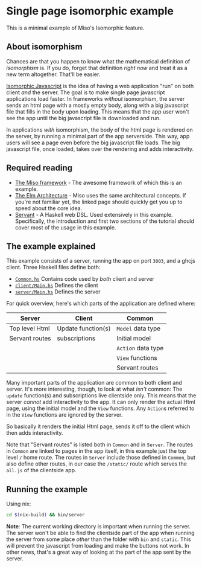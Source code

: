 # Single page isomorphic example
This is a minimal example of Miso's Isomorphic feature.

## About isomorphism
Chances are that you happen to know what the mathematical definition of *isomorphism* is. If you do, forget that definition *right now* and treat it as a new term altogether. That'll be easier.

[Isomorphic Javascript](https://en.wikipedia.org/wiki/Isomorphic_JavaScript) is the idea of having a web application "run" on both client *and* the server. The goal is to make single page javascript applications load faster. In frameworks *without* isomorphism, the server sends an html page with a mostly empty body, along with a big javascript file that fills in the body upon loading. This means that the app user won't see the app until the big javascript file is downloaded and run.

In applications *with* isomorphism, the body of the html page is rendered on the server, by running a minimal part of the app serverside. This way, app users will see a page even before the big javascript file loads. The big javascript file, once loaded, takes over the rendering and adds interactivity.

## Required reading

- [The Miso framework](https://haskell-miso.org/) - The awesome framework of which this is an example.
- [The Elm Architecture](https://guide.elm-lang.org/architecture/) - Miso uses the same architectural concepts. If you're not familiar yet, the linked page should quickly get you up to speed about the core idea.
- [Servant](http://haskell-servant.readthedocs.io/en/stable/) - A Haskell web DSL. Used extensively in this example. Specifically, the introduction and first two sections of the tutorial should cover most of the usage in this example.

## The example explained
This example consists of a server, running the app on port `3003`, and a ghcjs client. Three Haskell files define both:

- [`Common.hs`](shared/Common.hs) Contains code used by *both* client and server
- [`client/Main.hs`](client/Main.hs) Defines the client
- [`server/Main.hs`](server/Main.hs) Defines the server

For quick overview, here's which parts of the application are defined where:

| Server         | Client             | Common             |
| -------------  | -------------      | -------------      |
| Top level Html | Update function(s) | `Model` data type  |
| Servant routes | subscriptions      | Initial model      |
|                |                    | `Action` data type |
|                |                    | `View` functions   |
|                |                    | Servant routes     |

Many important parts of the application are common to both client and server. It's more interesting, though, to look at what *isn't* common: The `update` function(s) and subscriptions live clientside only. This means that the server *cannot* add interactivity to the app. It can only render the actual Html page, using the initial model and the `View` functions. Any `Action`s referred to in the `View` functions are ignored by the server.

So basically it renders the initial Html page, sends it off to the client which then adds interactivity.

Note that "Servant routes" is listed both in `Common` and in `Server`. The routes in `Common` are linked to pages in the app itself, in this example just the top level `/` home route. The routes in `Server` include those defined in `Common`, but also define other routes, in our case the `/static/` route which serves the `all.js` of the clientside app.


## Running the example

Using nix:

```bash
cd $(nix-build) && bin/server
```

**Note**: The current working directory is important when running the server. The server won't be able to find the clientside part of the app when running the server from some place *other* than the folder with `bin` and `static`. This will prevent the javascript from loading and make the buttons not work. In other news, that's a great way of looking at the part of the app sent by the server.
